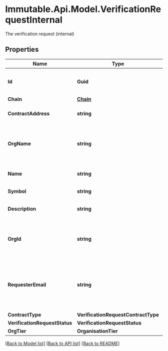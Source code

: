 # Immutable.Api.Model.VerificationRequestInternal
The verification request (internal)

## Properties

Name | Type | Description | Notes
------------ | ------------- | ------------- | -------------
**Id** | **Guid** | The id of the verification request | 
**Chain** | [**Chain**](Chain.md) |  | 
**ContractAddress** | **string** | The contract address | 
**OrgName** | **string** | The name of the organisation associated with this contract | 
**Name** | **string** | The name of the collection | 
**Symbol** | **string** | The symbol of contract | 
**Description** | **string** | The description of collection | 
**OrgId** | **string** | The id of the organisation associated with this contract | 
**RequesterEmail** | **string** | The email address of the user who requested the contract to be verified | 
**ContractType** | **VerificationRequestContractType** |  | 
**VerificationRequestStatus** | **VerificationRequestStatus** |  | 
**OrgTier** | **OrganisationTier** |  | 

[[Back to Model list]](../README.md#documentation-for-models) [[Back to API list]](../README.md#documentation-for-api-endpoints) [[Back to README]](../README.md)

